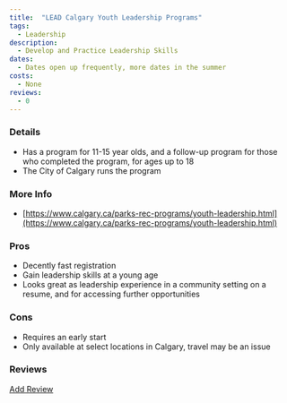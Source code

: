 ```yaml
---
title:  "LEAD Calgary Youth Leadership Programs"
tags: 
  - Leadership
description:
  - Develop and Practice Leadership Skills
dates:
  - Dates open up frequently, more dates in the summer
costs:
  - None
reviews:
  - 0
---
```


### Details
- Has a program for 11-15 year olds, and a follow-up program for those who completed the program, for ages up to 18
- The City of Calgary runs the program


### More Info
- [https://www.calgary.ca/parks-rec-programs/youth-leadership.html](https://www.calgary.ca/parks-rec-programs/youth-leadership.html)

### Pros
- Decently fast registration
- Gain leadership skills at a young age
- Looks great as leadership experience in a community setting on a resume, and for accessing further opportunities

### Cons
- Requires an early start
- Only available at select locations in Calgary, travel may be an issue


### Reviews
<div markdown="0"><a href="{{site.baseurl}}/contact" class="btn">Add Review</a></div>